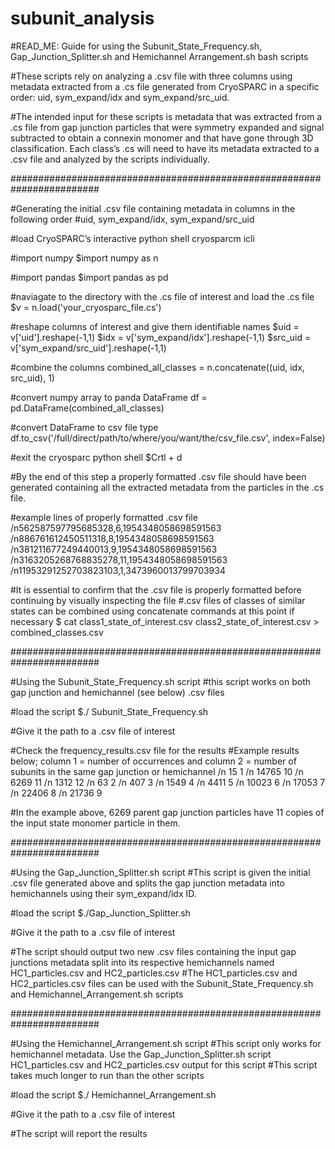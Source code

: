 # subunit_analysis

#READ_ME: Guide for using the Subunit_State_Frequency.sh, Gap_Junction_Splitter.sh and Hemichannel Arrangement.sh bash scripts

#These scripts rely on analyzing a .csv file with three columns using metadata extracted from a .cs file generated from CryoSPARC in a specific order: uid, sym_expand/idx and sym_expand/src_uid. 

#The intended input for these scripts is metadata that was extracted from a .cs file from gap junction particles that were symmetry expanded and signal subtracted to obtain a connexin monomer and that have gone through 3D classification. Each class’s .cs will need to have its metadata extracted to a .csv file and analyzed by the scripts  individually.


########################################################################


#Generating the initial .csv file containing metadata in columns in the following order
#uid, sym_expand/idx, sym_expand/src_uid

#load CryoSPARC’s interactive python shell
cryosparcm icli

#import numpy
$import numpy as n

#import pandas
$import pandas as pd

#naviagate to the directory with the .cs file of interest and load the .cs file
$v = n.load('your_cryosparc_file.cs')

#reshape columns of interest and give them identifiable names
$uid = v['uid'].reshape(-1,1)
$idx = v['sym_expand/idx'].reshape(-1,1)
$src_uid = v['sym_expand/src_uid'].reshape(-1,1)
 
#combine the columns
combined_all_classes = n.concatenate((uid, idx, src_uid), 1)

#convert numpy array to panda DataFrame
df = pd.DataFrame(combined_all_classes)

#convert DataFrame to csv file type
df.to_csv('/full/direct/path/to/where/you/want/the/csv_file.csv', index=False)

#exit the cryosparc python shell
$Crtl + d

#By the end of this step a properly formatted .csv file should have been generated containing all the extracted metadata from the particles in the .cs file.

#example lines of properly formatted .csv file
/n562587597795685328,6,1954348058698591563
/n886761612450511318,8,1954348058698591563
/n381211677249440013,9,1954348058698591563
/n3163205268768835278,11,1954348058698591563
/n11953291252703823103,1,3473960013799703934

#It is essential to confirm that the .csv file is properly formatted before continuing by visually inspecting the file
#.csv files of classes of similar states can be combined using concatenate commands at this point if necessary
$ cat class1_state_of_interest.csv class2_state_of_interest.csv > combined_classes.csv


########################################################################


#Using the Subunit_State_Frequency.sh script
#this script works on both gap junction and hemichannel (see below) .csv files

#load the script
$./ Subunit_State_Frequency.sh

#Give it the path to a .csv file of interest

#Check the frequency_results.csv file for the results
#Example results below; column 1 = number of occurrences and column 2 = number of subunits in the same gap junction or hemichannel
/n    15 1
/n 14765 10
/n  6269 11
/n  1312 12
/n    63 2
/n   407 3
/n  1549 4
/n  4411 5
/n 10023 6
/n 17053 7
/n 22406 8
/n 21736 9

#In the example above, 6269 parent gap junction particles have 11 copies of the input state monomer particle in them.


########################################################################


#Using the Gap_Junction_Splitter.sh script
#This script is given the initial .csv file generated above and splits the gap junction metadata into hemichannels using their sym_expand/idx ID. 

#load the script
$./Gap_Junction_Splitter.sh

#Give it the path to a .csv file of interest

#The script should output two new .csv files containing the input gap junctions metadata split into its respective hemichannels named HC1_particles.csv and HC2_particles.csv
#The HC1_particles.csv and HC2_particles.csv files can be used with the Subunit_State_Frequency.sh and Hemichannel_Arrangement.sh scripts


########################################################################


#Using the Hemichannel_Arrangement.sh script
#This script only works for hemichannel metadata. Use the Gap_Junction_Splitter.sh script HC1_particles.csv and HC2_particles.csv output for this script
#This script takes much longer to run than the other scripts

#load the script
$./ Hemichannel_Arrangement.sh

#Give it the path to a .csv file of interest

#The script will report the results

